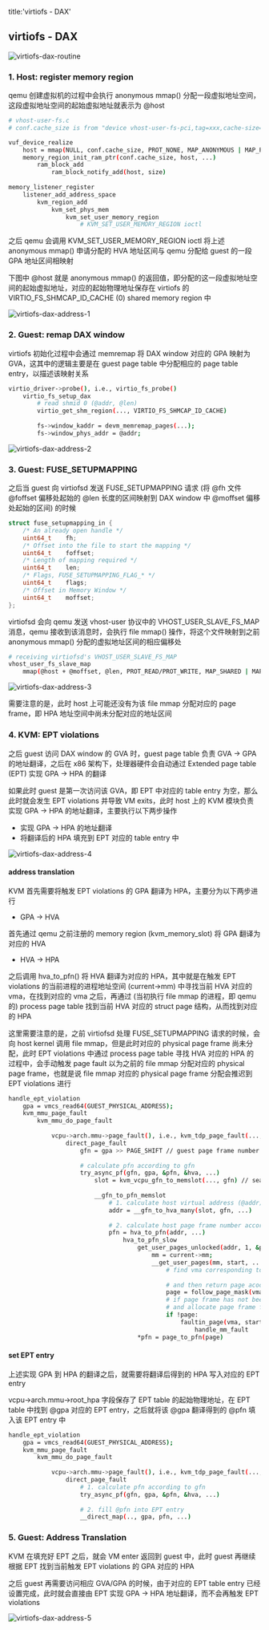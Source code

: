 title:'virtiofs - DAX'
## virtiofs - DAX

![virtiofs-dax-routine](media/16305608252003/virtiofs-dax-routine.svg)

### 1. Host: register memory region

qemu 创建虚拟机的过程中会执行 anonymous mmap() 分配一段虚拟地址空间，这段虚拟地址空间的起始虚拟地址就表示为 @host

```sh
# vhost-user-fs.c
# conf.cache_size is from "device vhost-user-fs-pci,tag=xxx,cache-size=xxx"

vuf_device_realize
    host = mmap(NULL, conf.cache_size, PROT_NONE, MAP_ANONYMOUS | MAP_PRIVATE, -1, 0);
    memory_region_init_ram_ptr(conf.cache_size, host, ...)
        ram_block_add
            ram_block_notify_add(host, size)
                
memory_listener_register
    listener_add_address_space
        kvm_region_add
            kvm_set_phys_mem
                kvm_set_user_memory_region
                    # KVM_SET_USER_MEMORY_REGION ioctl
```

之后 qemu 会调用 KVM_SET_USER_MEMORY_REGION ioctl 将上述 anonymous mmap() 申请分配的 HVA 地址区间与 qemu 分配给 guest 的一段 GPA 地址区间相映射

下图中 @host 就是 anonymous mmap() 的返回值，即分配的这一段虚拟地址空间的起始虚拟地址，对应的起始物理地址保存在 virtiofs 的 VIRTIO_FS_SHMCAP_ID_CACHE (0) shared memory region 中

![virtiofs-dax-address-1](media/16305608252003/virtiofs-dax-address-1.jpg)


### 2. Guest: remap DAX window

virtiofs 初始化过程中会通过 memremap 将 DAX window 对应的 GPA 映射为 GVA，这其中的逻辑主要是在 guest page table 中分配相应的 page table entry，以描述该映射关系

```sh
virtio_driver->probe(), i.e., virtio_fs_probe()
    virtio_fs_setup_dax
        # read shmid 0 (@addr, @len)
        virtio_get_shm_region(..., VIRTIO_FS_SHMCAP_ID_CACHE)
        
        fs->window_kaddr = devm_memremap_pages(...);
        fs->window_phys_addr = @addr;
```

![virtiofs-dax-address-2](media/16305608252003/virtiofs-dax-address-2.jpg)


### 3. Guest: FUSE_SETUPMAPPING

之后当 guest 向 virtiofsd 发送 FUSE_SETUPMAPPING 请求 (将 @fh 文件 @foffset 偏移处起始的 @len 长度的区间映射到 DAX window 中 @moffset 偏移处起始的区间) 的时候

```c
struct fuse_setupmapping_in {
	/* An already open handle */
	uint64_t	fh;
	/* Offset into the file to start the mapping */
	uint64_t	foffset;
	/* Length of mapping required */
	uint64_t	len;
	/* Flags, FUSE_SETUPMAPPING_FLAG_* */
	uint64_t	flags;
	/* Offset in Memory Window */
	uint64_t	moffset;
};
```

virtiofsd 会向 qemu 发送 vhost-user 协议中的 VHOST_USER_SLAVE_FS_MAP 消息，qemu 接收到该消息时，会执行 file mmap() 操作，将这个文件映射到之前 anonymous mmap() 分配的虚拟地址区间的相应偏移处

```sh
# receiving virtiofsd's VHOST_USER_SLAVE_FS_MAP
vhost_user_fs_slave_map
    mmap(@host + @moffset, @len, PROT_READ/PROT_WRITE, MAP_SHARED | MAP_FIXED, fd, @foffset)
```

![virtiofs-dax-address-3](media/16305608252003/virtiofs-dax-address-3.jpg)

需要注意的是，此时 host 上可能还没有为该 file mmap 分配对应的 page frame，即 HPA 地址空间中尚未分配对应的地址区间


### 4. KVM: EPT violations

之后 guest 访问 DAX window 的 GVA 时，guest page table 负责 GVA -> GPA 的地址翻译，之后在 x86 架构下，处理器硬件会自动通过 Extended page table (EPT) 实现 GPA -> HPA 的翻译

如果此时 guest 是第一次访问该 GVA，即 EPT 中对应的 table entry 为空，那么此时就会发生 EPT violations 并导致 VM exits，此时 host 上的 KVM 模块负责实现 GPA -> HPA 的地址翻译，主要执行以下两步操作

- 实现 GPA -> HPA 的地址翻译
- 将翻译后的 HPA 填充到 EPT 对应的 table entry 中

![virtiofs-dax-address-4](media/16305608252003/virtiofs-dax-address-4.jpg)


#### address translation

KVM 首先需要将触发 EPT violations 的 GPA 翻译为 HPA，主要分为以下两步进行

- GPA -> HVA

首先通过 qemu 之前注册的 memory region (kvm_memory_slot) 将 GPA 翻译为对应的 HVA


- HVA -> HPA

之后调用 hva_to_pfn() 将 HVA 翻译为对应的 HPA，其中就是在触发 EPT violations 的当前进程的进程地址空间 (current->mm) 中寻找当前 HVA 对应的 vma，在找到对应的 vma 之后，再通过 (当初执行 file mmap 的进程，即 qemu 的) process page table 找到当前 HVA 对应的 struct page 结构，从而找到对应的 HPA

这里需要注意的是，之前 virtiofsd 处理 FUSE_SETUPMAPPING 请求的时候，会向 host kernel 调用 file mmap，但是此时对应的 physical page frame 尚未分配，此时 EPT violations 中通过 process page table 寻找 HVA 对应的 HPA 的过程中，会手动触发 page fault 以为之前的 file mmap 分配对应的 physical page frame，也就是说 file mmap 对应的 physical page frame 分配会推迟到 EPT violations 进行

```sh
handle_ept_violation
    gpa = vmcs_read64(GUEST_PHYSICAL_ADDRESS);
    kvm_mmu_page_fault
        kvm_mmu_do_page_fault
            
            vcpu->arch.mmu->page_fault(), i.e., kvm_tdp_page_fault(..., gpa, ...)
                direct_page_fault
                    gfn = gpa >> PAGE_SHIFT // guest page frame number
                    
                    # calculate pfn according to gfn
                    try_async_pf(gfn, gpa, &pfn, &hva, ...)
                        slot = kvm_vcpu_gfn_to_memslot(..., gfn) // search kvm_memory_slot according to gfn
                        
                        __gfn_to_pfn_memslot
                            # 1. calculate host virtual address (@addr) according to kvm_memory_slot
                            addr = __gfn_to_hva_many(slot, gfn, ...)
                            
                            # 2. calculate host page frame number according to hva
                            pfn = hva_to_pfn(addr, ...)
                                hva_to_pfn_slow
                                    get_user_pages_unlocked(addr, 1, &page, ....)
                                        mm = current->mm;
                                        __get_user_pages(mm, start, ...)
                                            # find vma corresponding to @addr in current->mm
                                            
                                            # and then return page acoording to found vma
                                            page = follow_page_mask(vma, start, ...)
                                            # if page frame has not been allocated yet, trigger page fault
                                            # and allocate page frame for previous file mmap
                                            if !page:
                                                faultin_page(vma, start, ...)
                                                    handle_mm_fault
                                    *pfn = page_to_pfn(page)          
```


#### set EPT entry

上述实现 GPA 到 HPA 的翻译之后，就需要将翻译后得到的 HPA 写入对应的 EPT entry

vcpu->arch.mmu->root_hpa 字段保存了 EPT table 的起始物理地址，在 EPT table 中找到 @gpa 对应的 EPT entry，之后就将该 @gpa 翻译得到的 @pfn 填入该 EPT entry 中

```sh
handle_ept_violation
    gpa = vmcs_read64(GUEST_PHYSICAL_ADDRESS);
    kvm_mmu_page_fault
        kvm_mmu_do_page_fault
            
            vcpu->arch.mmu->page_fault(), i.e., kvm_tdp_page_fault(..., gpa, ...)
                direct_page_fault
                    # 1. calculate pfn according to gfn
                    try_async_pf(gfn, gpa, &pfn, &hva, ...)
                    
                    # 2. fill @pfn into EPT entry
                    __direct_map(.., gpa, pfn, ...)
```


### 5. Guest: Address Translation

KVM 在填充好 EPT 之后，就会 VM enter 返回到 guest 中，此时 guest 再继续根据 EPT 找到当前触发 EPT violations 的 GPA 对应的 HPA

之后 guest 再需要访问相应 GVA/GPA 的时候，由于对应的 EPT table entry 已经设置完成，此时就会直接由 EPT 实现 GPA -> HPA 地址翻译，而不会再触发 EPT violations

![virtiofs-dax-address-5](media/16305608252003/virtiofs-dax-address-5.jpg)
